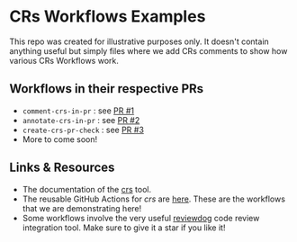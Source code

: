 # CRs Workflows Examples

This repo was created for illustrative purposes only. It doesn't contain anything useful but simply files where we add CRs comments to show how various CRs Workflows work.

## Workflows in their respective PRs

- `comment-crs-in-pr` : see [PR #1](cr-review-tools/crs-workflows-examples/pull/1)
- `annotate-crs-in-pr` : see [PR #2](cr-review-tools/crs-workflows-examples/pull/2)
- `create-crs-pr-check` : see [PR #3](cr-review-tools/crs-workflows-examples/pull/3)
- More to come soon!

## Links & Resources

- The documentation of the [crs](https://mbarbin.github.io/crs/) tool.
- The reusable GitHub Actions for *crs* are [here](https://github.com/mbarbin/crs-actions). These are the workflows that we are demonstrating here!
- Some workflows involve the very useful [reviewdog](https://github.com/reviewdog/reviewdog) code review integration tool. Make sure to give it a star if you like it!
